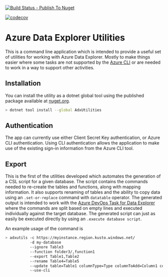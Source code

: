 
[![Build Status - Publish To Nuget](https://github.com/intelligentspaces/AdxUtils/actions/workflows/ci.yml/badge.svg)](https://github.com/intelligentspaces/AdxUtils/actions/workflows/ci.yml)

[![codecov](https://codecov.io/gh/intelligentspaces/AdxUtils/branch/main/graph/badge.svg?token=MXGADAOYL2)](https://codecov.io/gh/intelligentspaces/AdxUtils)

# Azure Data Explorer Utilities

This is a command line application which is intended to provide a useful set of utilities for working with Azure Data Explorer. Mostly to make things easier where some tasks are not supported by the [Azure CLI](https://learn.microsoft.com/cli/azure/) or are needed to work in a way to support other activities.

## Installation

You can install the utility as a dotnet global tool using the published package available at [nuget.org](https://www.nuget.org/packages/AdxUtilities/).

```bash
> dotnet tool install --global AdxUtilities
```

## Authentication

The app can currently use either Client Secret Key authentication, or Azure CLI authentication. Using CLI authentication allows the application to make use of the existing sign-in information from the Azure CLI tool.

## Export

This is the first of the utilities developed which automates the generation of a CSL script for a given database. The script contains the commands needed to re-create the tables and functions, along with mapping information. It also supports renaming of tables and the ability to copy data using an `.set-or-replace` command with `datatable` operator. The generated output is intended to work with the [Azure DevOps Task for Data Explorer](https://learn.microsoft.com/azure/data-explorer/devops) where the commands are split based on empty lines and executed individually against the target database. The generated script can just as easily be executed directly by using an `.execute database script`.

An example usage of the command is

```bash
> adxutils -c https://myinstance.region.kusto.windows.net/
           -d my-database
           --ignore Table3
           --function folder3/,function1
           --export Table1,Table2
           --rename Table4=Table5
           --update table=Table1 columnType=Type columnToAdd=Column1 columnToDrop=Column2
           --use-cli
```
